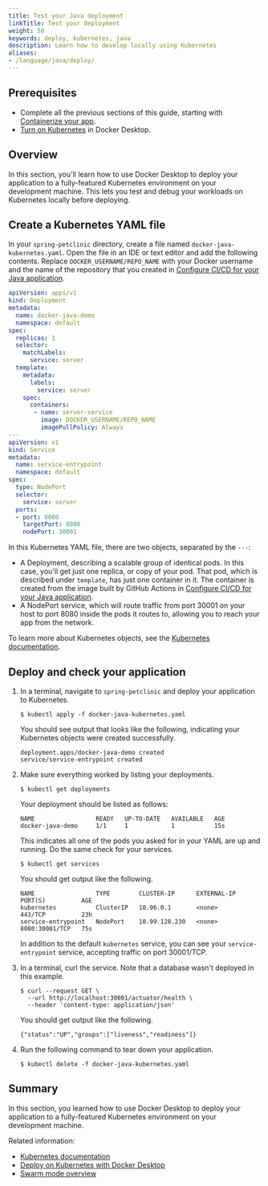 ```yaml
---
title: Test your Java deployment
linkTitle: Test your deployment
weight: 50
keywords: deploy, kubernetes, java
description: Learn how to develop locally using Kubernetes
aliases:
- /language/java/deploy/
---
```


## Prerequisites

- Complete all the previous sections of this guide, starting with [Containerize your app](containerize.md).
- [Turn on Kubernetes](/desktop/kubernetes/#install-and-turn-on-kubernetes) in Docker Desktop.

## Overview

In this section, you'll learn how to use Docker Desktop to deploy your
application to a fully-featured Kubernetes environment on your development
machine. This lets you test and debug your workloads on Kubernetes locally
before deploying.

## Create a Kubernetes YAML file

In your `spring-petclinic` directory, create a file named
`docker-java-kubernetes.yaml`. Open the file in an IDE or text editor and add
the following contents. Replace `DOCKER_USERNAME/REPO_NAME` with your Docker
username and the name of the repository that you created in [Configure CI/CD for
your Java application](configure-ci-cd.md).

```yaml
apiVersion: apps/v1
kind: Deployment
metadata:
  name: docker-java-demo
  namespace: default
spec:
  replicas: 1
  selector:
    matchLabels:
      service: server
  template:
    metadata:
      labels:
        service: server
    spec:
      containers:
       - name: server-service
         image: DOCKER_USERNAME/REPO_NAME
         imagePullPolicy: Always
---
apiVersion: v1
kind: Service
metadata:
  name: service-entrypoint
  namespace: default
spec:
  type: NodePort
  selector:
    service: server
  ports:
  - port: 8080
    targetPort: 8080
    nodePort: 30001
```

In this Kubernetes YAML file, there are two objects, separated by the `---`:

 - A Deployment, describing a scalable group of identical pods. In this case,
   you'll get just one replica, or copy of your pod. That pod, which is
   described under `template`, has just one container in it. The
    container is created from the image built by GitHub Actions in [Configure CI/CD for
    your Java application](configure-ci-cd.md).
 - A NodePort service, which will route traffic from port 30001 on your host to
   port 8080 inside the pods it routes to, allowing you to reach your app
   from the network.

To learn more about Kubernetes objects, see the [Kubernetes documentation](https://kubernetes.io/docs/home/).

## Deploy and check your application

1. In a terminal, navigate to `spring-petclinic` and deploy your application to
   Kubernetes.

   ```console
   $ kubectl apply -f docker-java-kubernetes.yaml
   ```

   You should see output that looks like the following, indicating your Kubernetes objects were created successfully.

   ```shell
   deployment.apps/docker-java-demo created
   service/service-entrypoint created
   ```

2. Make sure everything worked by listing your deployments.

   ```console
   $ kubectl get deployments
   ```

   Your deployment should be listed as follows:

   ```shell
   NAME                 READY   UP-TO-DATE   AVAILABLE   AGE
   docker-java-demo     1/1     1            1           15s
   ```

   This indicates all one of the pods you asked for in your YAML are up and running. Do the same check for your services.

   ```console
   $ kubectl get services
   ```

   You should get output like the following.

   ```shell
   NAME                 TYPE        CLUSTER-IP      EXTERNAL-IP   PORT(S)          AGE
   kubernetes           ClusterIP   10.96.0.1       <none>        443/TCP          23h
   service-entrypoint   NodePort    10.99.128.230   <none>        8080:30001/TCP   75s
   ```

   In addition to the default `kubernetes` service, you can see your `service-entrypoint` service, accepting traffic on port 30001/TCP.

3. In a terminal, curl the service. Note that a database wasn't deployed in
   this example.

   ```console
   $ curl --request GET \
     --url http://localhost:30001/actuator/health \
     --header 'content-type: application/json'
   ```

   You should get output like the following.
   ```console
   {"status":"UP","groups":["liveness","readiness"]}
   ```

4. Run the following command to tear down your application.

   ```console
   $ kubectl delete -f docker-java-kubernetes.yaml
   ```

## Summary

In this section, you learned how to use Docker Desktop to deploy your application to a fully-featured Kubernetes environment on your development machine.

Related information:
   - [Kubernetes documentation](https://kubernetes.io/docs/home/)
   - [Deploy on Kubernetes with Docker Desktop](/manuals/desktop/kubernetes.md)
   - [Swarm mode overview](/manuals/engine/swarm/_index.md)
